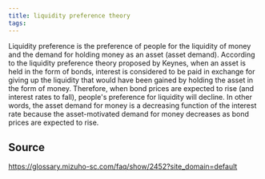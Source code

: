 ```yaml
---
title: liquidity preference theory
tags: 
---
```


Liquidity preference is the preference of people for the liquidity of money and the demand for holding money as an asset (asset demand). According to the liquidity preference theory proposed by Keynes, when an asset is held in the form of bonds, interest is considered to be paid in exchange for giving up the liquidity that would have been gained by holding the asset in the form of money. Therefore, when bond prices are expected to rise (and interest rates to fall), people's preference for liquidity will decline. In other words, the asset demand for money is a decreasing function of the interest rate because the asset-motivated demand for money decreases as bond prices are expected to rise.

## Source
https://glossary.mizuho-sc.com/faq/show/2452?site_domain=default
